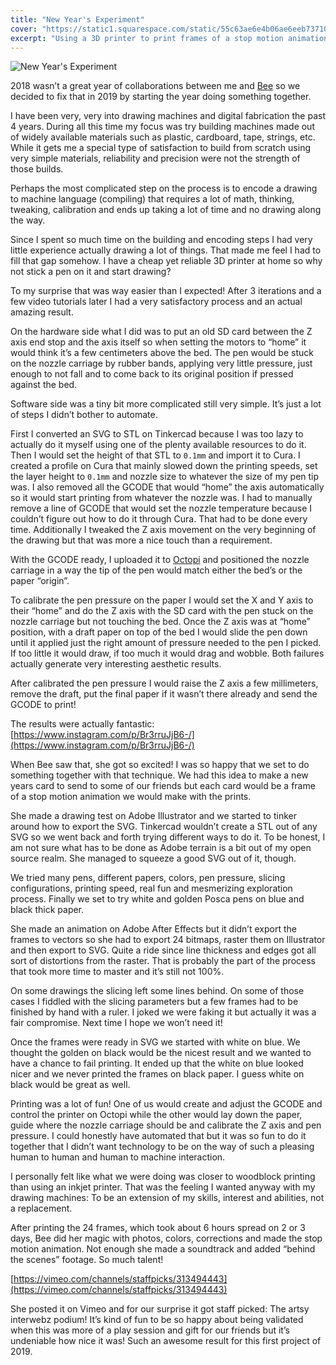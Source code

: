 ```yaml
---
title: "New Year's Experiment"
cover: "https://static1.squarespace.com/static/55c63ae6e4b06ae6eeb73710/t/5c4f23456d2a73c5a05b007b/1548690416364/newyears.gif?format=1000w"
excerpt: "Using a 3D printer to print frames of a stop motion animation."
---
```


![New Year's Experiment](https://static1.squarespace.com/static/55c63ae6e4b06ae6eeb73710/t/5c4f23456d2a73c5a05b007b/1548690416364/newyears.gif?format=1000w)

2018 wasn’t a great year of collaborations between me and [Bee](http://www.beegrandinetti.com/) so we decided to fix that in 2019 by starting the year doing something together.

I have been very, very into drawing machines and digital fabrication the past 4 years. During all this time my focus was try building machines made out of widely available materials such as plastic, cardboard, tape, strings, etc. While it gets me a special type of satisfaction to build from scratch using very simple materials, reliability and precision were not the strength of those builds.

Perhaps the most complicated step on the process is to encode a drawing to machine language (compiling) that requires a lot of math, thinking, tweaking, calibration and ends up taking a lot of time and no drawing along the way.

Since I spent so much time on the building and encoding steps I had very little experience actually drawing a lot of things. That made me feel I had to fill that gap somehow. I have a cheap yet reliable 3D printer at home so why not stick a pen on it and start drawing?

To my surprise that was way easier than I expected! After 3 iterations and a few video tutorials later I had a very satisfactory process and an actual amazing result.

On the hardware side what I did was to put an old SD card between the Z axis end stop and the axis itself so when setting the motors to “home” it would think it’s a few centimeters above the bed. The pen would be stuck on the nozzle carriage by rubber bands, applying very little pressure, just enough to not fall and to come back to its original position if pressed against the bed.

Software side was a tiny bit more complicated still very simple. It’s just a lot of steps I didn’t bother to automate.

First I converted an SVG to STL on Tinkercad because I was too lazy to actually do it myself using one of the plenty available resources to do it.
Then I would set the height of that STL to `0.1mm` and import it to Cura. I created a profile on Cura that mainly slowed down the printing speeds, set the layer height to `0.1mm` and nozzle size to whatever the size of my pen tip was.
I also removed all the GCODE that would “home” the axis automatically so it would start printing from whatever the nozzle was.
I had to manually remove a line of GCODE that would set the nozzle temperature because I couldn’t figure out how to do it through Cura. That had to be done every time.
Additionally I tweaked the Z axis movement on the very beginning of the drawing but that was more a nice touch than a requirement.

With the GCODE ready, I uploaded it to [Octopi](https://octoprint.org/download/) and positioned the nozzle carriage in a way the tip of the pen would match either the bed’s or the paper “origin”.

To calibrate the pen pressure on the paper I would set the X and Y axis to their “home” and do the Z axis with the SD card with the pen stuck on the nozzle carriage but not touching the bed. Once the Z axis was at “home” position, with a draft paper on top of the bed I would slide the pen down until it applied just the right amount of pressure needed to the pen I picked. If too little it would draw, if too much it would drag and wobble. Both failures actually generate very interesting aesthetic results.

After calibrated the pen pressure I would raise the Z axis a few millimeters, remove the draft, put the final paper if it wasn’t there already and send the GCODE to print!

The results were actually fantastic: [https://www.instagram.com/p/Br3rruJjB6-/](https://www.instagram.com/p/Br3rruJjB6-/)

When Bee saw that, she got so excited! I was so happy that we set to do something together with that technique. We had this idea to make a new years card to send to some of our friends but each card would be a frame of a stop motion animation we would make with the prints.

She made a drawing test on Adobe Illustrator and we started to tinker around how to export the SVG. Tinkercad wouldn’t create a STL out of any SVG so we went back and forth trying different ways to do it. To be honest, I am not sure what has to be done as Adobe terrain is a bit out of my open source realm. She managed to squeeze a good SVG out of it, though.

We tried many pens, different papers, colors, pen pressure, slicing configurations, printing speed, real fun and mesmerizing exploration process. Finally we set to try white and golden Posca pens on blue and black thick paper.

She made an animation on Adobe After Effects but it didn’t export the frames to vectors so she had to export 24 bitmaps, raster them on Illustrator and then export to SVG. Quite a ride since line thickness and edges got all sort of distortions from the raster. That is probably the part of the process that took more time to master and it’s still not 100%.

On some drawings the slicing left some lines behind. On some of those cases I fiddled with the slicing parameters but a few frames had to be finished by hand with a ruler. I joked we were faking it but actually it was a fair compromise. Next time I hope we won’t need it!

Once the frames were ready in SVG we started with white on blue. We thought the golden on black would be the nicest result and we wanted to have a chance to fail printing. It ended up that the white on blue looked nicer and we never printed the frames on black paper. I guess white on black would be great as well.

Printing was a lot of fun! One of us would create and adjust the GCODE and control the printer on Octopi while the other would lay down the paper, guide where the nozzle carriage should be and calibrate the Z axis and pen pressure. I could honestly have automated that but it was so fun to do it together that I didn’t want technology to be on the way of such a pleasing human to human and human to machine interaction.

I personally felt like what we were doing was closer to woodblock printing than using an inkjet printer. That was the feeling I wanted anyway with my drawing machines: To be an extension of my skills, interest and abilities, not a replacement.

After printing the 24 frames, which took about 6 hours spread on 2 or 3 days, Bee did her magic with photos, colors, corrections and made the stop motion animation. Not enough she made a soundtrack and added “behind the scenes” footage. So much talent!

[https://vimeo.com/channels/staffpicks/313494443](https://vimeo.com/channels/staffpicks/313494443)

She posted it on Vimeo and for our surprise it got staff picked: The artsy interwebz podium! It’s kind of fun to be so happy about being validated when this was more of a play session and gift for our friends but it’s undeniable how nice it was! Such an awesome result for this first project of 2019.
